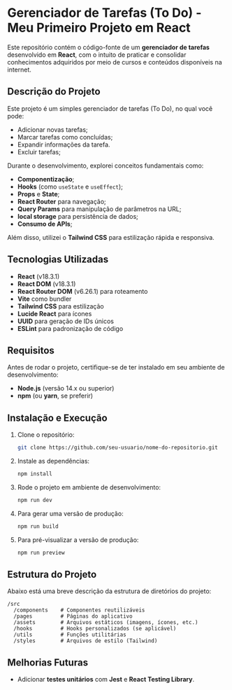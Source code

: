 # Gerenciador de Tarefas (To Do) - Meu Primeiro Projeto em React

Este repositório contém o código-fonte de um **gerenciador de tarefas** desenvolvido em **React**, com o intuito de praticar e consolidar conhecimentos adquiridos por meio de cursos e conteúdos disponíveis na internet.

## Descrição do Projeto

Este projeto é um simples gerenciador de tarefas (To Do), no qual você pode:

- Adicionar novas tarefas;
- Marcar tarefas como concluídas;
- Expandir informações da tarefa.
- Excluir tarefas;

Durante o desenvolvimento, explorei conceitos fundamentais como:

- **Componentização**;
- **Hooks** (como `useState` e `useEffect`);
- **Props** e **State**;
- **React Router** para navegação;
- **Query Params** para manipulação de parâmetros na URL;
- **local storage** para persistência de dados;
- **Consumo de APIs**;

Além disso, utilizei o **Tailwind CSS** para estilização rápida e responsiva.

## Tecnologias Utilizadas

- **React** (v18.3.1)
- **React DOM** (v18.3.1)
- **React Router DOM** (v6.26.1) para roteamento
- **Vite** como bundler
- **Tailwind CSS** para estilização
- **Lucide React** para ícones
- **UUID** para geração de IDs únicos
- **ESLint** para padronização de código

## Requisitos

Antes de rodar o projeto, certifique-se de ter instalado em seu ambiente de desenvolvimento:

- **Node.js** (versão 14.x ou superior)
- **npm** (ou **yarn**, se preferir)

## Instalação e Execução

1. Clone o repositório:

   ```bash
   git clone https://github.com/seu-usuario/nome-do-repositorio.git
   ```

2. Instale as dependências:

   ```bash
   npm install
   ```

3. Rode o projeto em ambiente de desenvolvimento:

   ```bash
   npm run dev
   ```

4. Para gerar uma versão de produção:

   ```bash
   npm run build
   ```

5. Para pré-visualizar a versão de produção:
   ```bash
   npm run preview
   ```

## Estrutura do Projeto

Abaixo está uma breve descrição da estrutura de diretórios do projeto:

```
/src
  /components    # Componentes reutilizáveis
  /pages         # Páginas do aplicativo
  /assets        # Arquivos estáticos (imagens, ícones, etc.)
  /hooks         # Hooks personalizados (se aplicável)
  /utils         # Funções utilitárias
  /styles        # Arquivos de estilo (Tailwind)
```

## Melhorias Futuras

- Adicionar **testes unitários** com **Jest** e **React Testing Library**.

